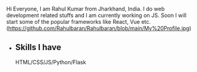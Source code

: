 Hi Everyone, I am Rahul Kumar from Jharkhand, India. I do web development related stuffs and I am currently working on JS. Soon I will start some of the popular frameworks like React, Vue etc.
(https://github.com/Rahulbaran/Rahulbaran/blob/main/My%20Profile.jpg)
<ul>
<li><h2>Skills I have </h2></li>
HTML/CSS/JS/Python/Flask
</ul>
